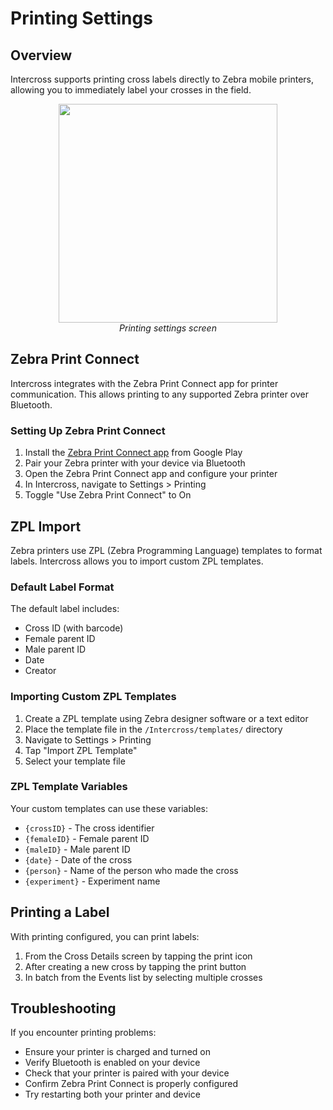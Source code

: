 # Printing Settings

## Overview

Intercross supports printing cross labels directly to Zebra mobile printers, allowing you to immediately label your crosses in the field.

<figure align="center" class="image">
<img src="_static/images/settings/printing_settings.png" width="350px">
<figcaption><i>Printing settings screen</i></figcaption>
</figure>

## Zebra Print Connect

Intercross integrates with the Zebra Print Connect app for printer communication. This allows printing to any supported Zebra printer over Bluetooth.

### Setting Up Zebra Print Connect

1. Install the [Zebra Print Connect app](https://play.google.com/store/apps/details?id=com.zebra.printconnect) from Google Play
2. Pair your Zebra printer with your device via Bluetooth
3. Open the Zebra Print Connect app and configure your printer
4. In Intercross, navigate to Settings > Printing
5. Toggle "Use Zebra Print Connect" to On

## ZPL Import

Zebra printers use ZPL (Zebra Programming Language) templates to format labels. Intercross allows you to import custom ZPL templates.

### Default Label Format

The default label includes:
- Cross ID (with barcode)
- Female parent ID
- Male parent ID
- Date
- Creator

### Importing Custom ZPL Templates

1. Create a ZPL template using Zebra designer software or a text editor
2. Place the template file in the `/Intercross/templates/` directory
3. Navigate to Settings > Printing
4. Tap "Import ZPL Template"
5. Select your template file

### ZPL Template Variables

Your custom templates can use these variables:
- `{crossID}` - The cross identifier
- `{femaleID}` - Female parent ID
- `{maleID}` - Male parent ID
- `{date}` - Date of the cross
- `{person}` - Name of the person who made the cross
- `{experiment}` - Experiment name

## Printing a Label

With printing configured, you can print labels:
1. From the Cross Details screen by tapping the print icon
2. After creating a new cross by tapping the print button
3. In batch from the Events list by selecting multiple crosses

## Troubleshooting

If you encounter printing problems:
- Ensure your printer is charged and turned on
- Verify Bluetooth is enabled on your device
- Check that your printer is paired with your device
- Confirm Zebra Print Connect is properly configured
- Try restarting both your printer and device